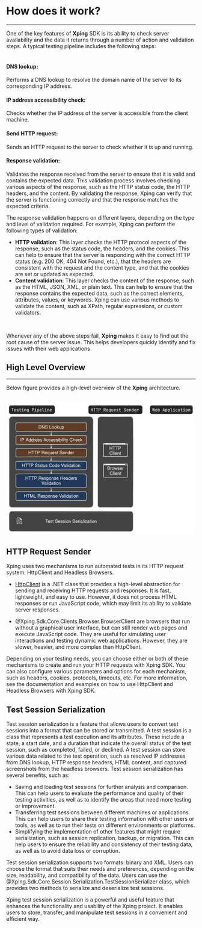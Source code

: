 # How does it work?
<hr/>
One of the key features of <b>Xping</b> SDK is its ability to check server availability and the data it returns through a number of action and validation steps. A typical testing pipeline includes the following steps:
<br/>
<br/>

#### DNS lookup: 

Performs a DNS lookup to resolve the domain name of the server to its corresponding IP address. 
<br/>

#### IP address accessibility check: 

Checks whether the IP address of the server is accessible from the client machine.
<br/>

#### Send HTTP request: 

Sends an HTTP request to the server to check whether it is up and running.
<br/>

#### Response validation: 

Validates the response received from the server to ensure that it is valid and contains the expected data. This validation process involves checking various aspects of the response, such as the HTTP status code, the HTTP headers, and the content. By validating the response, Xping can verify that the server is functioning correctly and that the response matches the expected criteria.

The response validation happens on different layers, depending on the type and level of validation required. For example, Xping can perform the following types of validation:

* __HTTP validation__: This layer checks the HTTP protocol aspects of the response, such as the status code, the headers, and the cookies. This can help to ensure that the server is responding with the correct HTTP status (e.g. 200 OK, 404 Not Found, etc.), that the headers are consistent with the request and the content type, and that the cookies are set or updated as expected.
* __Content validation__: This layer checks the content of the response, such as the HTML, JSON, XML, or plain text. This can help to ensure that the response contains the expected data, such as the correct elements, attributes, values, or keywords. Xping can use various methods to validate the content, such as XPath, regular expressions, or custom validators.

<br/>

Whenever any of the above steps fail, __Xping__ makes it easy to find out the root cause of the server issue. This helps developers quickly identify and fix issues with their web applications.

## High Level Overview
<hr/>
Below figure provides a high-level overview of the <b>Xping</b> architecture. 
<br/><br/>

![Xping Architecture](./media/architecture-overview.png)

## HTTP Request Sender

Xping uses two mechanisms to run automated tests in its HTTP request system: HttpClient and Headless Browsers.

* [HttpClient](https://learn.microsoft.com/en-us/dotnet/api/system.net.http.httpclient) is a .NET class that provides a high-level abstraction for sending and receiving HTTP requests and responses. It is fast, lightweight, and easy to use. However, it does not process HTML responses or run JavaScript code, which may limit its ability to validate server responses.

* @Xping.Sdk.Core.Clients.Browser.BrowserClient are browsers that run without a graphical user interface, but can still render web pages and execute JavaScript code. They are useful for simulating user interactions and testing dynamic web applications. However, they are slower, heavier, and more complex than HttpClient.

Depending on your testing needs, you can choose either or both of these mechanisms to create and run your HTTP requests with Xping SDK. You can also configure various parameters and options for each mechanism, such as headers, cookies, protocols, timeouts, etc. For more information, see the documentation and examples on how to use HttpClient and Headless Browsers with Xping SDK.

## Test Session Serialization

Test session serialization is a feature that allows users to convert test sessions into a format that can be stored or transmitted. A test session is a class that represents a test execution and its attributes. These include a state, a start date, and a duration that indicate the overall status of the test session, such as completed, failed, or declined. A test session can store various data related to the test operation, such as resolved IP addresses from DNS lookup, HTTP response headers, HTML content, and captured screenshots from the headless browsers. Test session serialization has several benefits, such as:

* Saving and loading test sessions for further analysis and comparison. This can help users to evaluate the performance and quality of their testing activities, as well as to identify the areas that need more testing or improvement.
* Transferring test sessions between different machines or applications. This can help users to share their testing information with other users or tools, as well as to run their tests on different environments or platforms.
* Simplifying the implementation of other features that might require serialization, such as session replication, backup, or migration. This can help users to ensure the reliability and consistency of their testing data, as well as to avoid data loss or corruption.

Test session serialization supports two formats: binary and XML. Users can choose the format that suits their needs and preferences, depending on the size, readability, and compatibility of the data. Users can use the @Xping.Sdk.Core.Session.Serialization.TestSessionSerializer class, which provides two methods to serialize and deserialize test sessions.

Xping test session serialization is a powerful and useful feature that enhances the functionality and usability of the Xping project. It enables users to store, transfer, and manipulate test sessions in a convenient and efficient way.